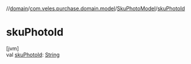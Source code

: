 //[domain](../../../index.md)/[com.veles.purchase.domain.model](../index.md)/[SkuPhotoModel](index.md)/[skuPhotoId](sku-photo-id.md)

# skuPhotoId

[jvm]\
val [skuPhotoId](sku-photo-id.md): [String](https://kotlinlang.org/api/latest/jvm/stdlib/kotlin/-string/index.html)
